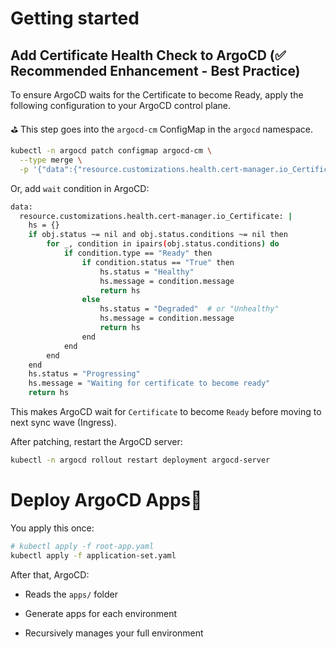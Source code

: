 Getting started
===

Add Certificate Health Check to ArgoCD (✅ Recommended Enhancement - Best Practice)
---

To ensure ArgoCD waits for the Certificate to become Ready, apply the following configuration to your ArgoCD control plane.

⛳️ This step goes into the `argocd-cm` ConfigMap in the `argocd` namespace.


```sh
kubectl -n argocd patch configmap argocd-cm \
  --type merge \
  -p '{"data":{"resource.customizations.health.cert-manager.io_Certificate":"hs = {}\nif obj.status ~= nil and obj.status.conditions ~= nil then\n  for _, condition in ipairs(obj.status.conditions) do\n    if condition.type == \"Ready\" then\n      if condition.status == \"True\" then\n        hs.status = \"Healthy\"\n        hs.message = condition.message\n        return hs\n      else\n        hs.status = \"Degraded\"\n        hs.message = condition.message\n        return hs\n      end\n    end\n  end\nend\nhs.status = \"Progressing\"\nhs.message = \"Waiting for certificate to become ready\"\nreturn hs"}}'
```

Or, add `wait` condition in ArgoCD:

```sh
data:
  resource.customizations.health.cert-manager.io_Certificate: |
    hs = {}
    if obj.status ~= nil and obj.status.conditions ~= nil then
        for _, condition in ipairs(obj.status.conditions) do
            if condition.type == "Ready" then
                if condition.status == "True" then
                    hs.status = "Healthy"
                    hs.message = condition.message
                    return hs
                else
                    hs.status = "Degraded"  # or "Unhealthy"
                    hs.message = condition.message
                    return hs
                end
            end
        end
    end
    hs.status = "Progressing"
    hs.message = "Waiting for certificate to become ready"
    return hs
```

This makes ArgoCD wait for `Certificate` to become `Ready` before moving to next sync wave (Ingress).

After patching, restart the ArgoCD server:

```sh
kubectl -n argocd rollout restart deployment argocd-server
```

Deploy ArgoCD Apps🚀
===

You apply this once:

```sh
# kubectl apply -f root-app.yaml
kubectl apply -f application-set.yaml
```

After that, ArgoCD:
* Reads the `apps/` folder

* Generate apps for each environment

* Recursively manages your full environment